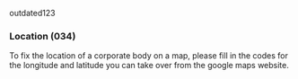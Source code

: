 outdated123
### Location (034)

To fix the location of a corporate body on a map, please fill in the codes for the longitude and latitude you can take
over from the google maps website.
